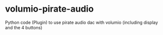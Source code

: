 # volumio-pirate-audio
Python code (Plugin) to use pirate audio dac with volumio (including display and the 4 buttons)
